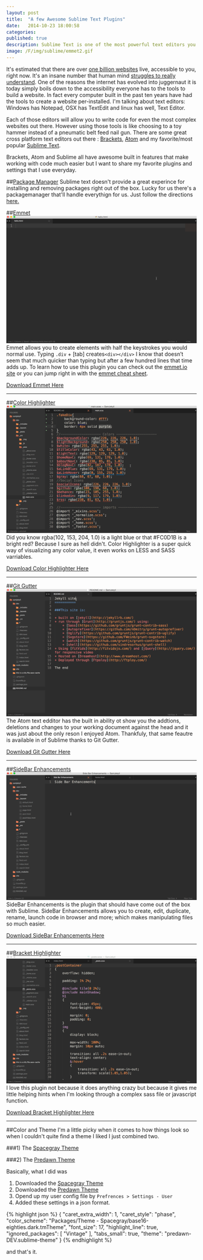 ```yaml
---
layout: post
title:  "A few Awesome Sublime Text Plugins"
date:   2014-10-23 18:00:58
categories: 
published: true
description: Sublime Text is one of the most powerful text editors you can use, but with a little extra work you can make it even better.
image: /F/img/sublime/emmet2.gif
---
```


It's estimated that there are over [one billion websites](http://www.internetlivestats.com/total-number-of-websites/) live, accessible to you, right now. It's an insane number that human mind [struggles to really understand](http://spacecollective.org/TheUndying/5970/Big-numbers-and-the-human-mind). One of the reasons the internet has evolved into juggernaut it is today simply boils down to the accessibility everyone has to the tools to build a website.  In fact every computer built in the past ten years have had the tools to create a website per-installed.  I'm talking about text editors: Windows has Notepad, OSX has TextEdit and linux has well, Text Editor.  

Each of those editors will allow you to write code for even the most complex websites out there.  However using those tools is like choosing to a toy hammer instead of a pneumatic belt feed nail gun.  There are some great cross platform text editors out there : [Brackets](http://brackets.io/), [Atom](https://atom.io/) and my favorite/most popular [Sublime Text](http://www.sublimetext.com/).

Brackets, Atom and Sublime all have awesome built in features that make working with code much easier but I want to share my favorite plugins and settings that I use everyday. 

##[Package Manager](https://sublime.wbond.net/installation)
Sublime text doesn't provide a great experince for installing and removing packages right out of the box.  Lucky for us there's a packagemanager that'll handle everythign for us.  Just follow the directions [here.](https://sublime.wbond.net/installation)

##[Emmet](http://emmet.io/)
![Emmet](/F/img/sublime/emmet2.gif)
Emmet allows you to create elements with half the keystrokes you would normal use.  Typing ```.div``` + [tab] creates```<div></div>``` I know that doesn’t seem that much quicker than typing but after a few hundred lines that time adds up. To learn how to use this plugin you can check out the [emmet.io site](http://emmet.io) or you can jump right in with the [emmet cheat sheet](http://docs.emmet.io/cheat-sheet/).

[Download Emmet Here](https://sublime.wbond.net/packages/Emmet)

-----

##[Color Highlighter](https://sublime.wbond.net/packages/Color%20Highlighter)
![Color](/F/img/sublime/color.gif)
Did you know rgba(102, 153, 204, 1.0) is a light blue or that #FC0D1B is a bright red? Because I sure as hell didn't.  Color Highlighter is a super quick way of visualizing any color value, it even works on LESS and SASS varriables. 

[Download Color Highlighter Here](https://sublime.wbond.net/packages/Color%20Highlighter)

-----

##[Git Gutter](https://sublime.wbond.net/packages/Color%20Highlighter)
![GitGutter](/F/img/sublime/gitGutter.gif)
The Atom text edditor has the built in ability ot show you the addtions, deletions and changes to your working document against the head and it was just about the only reson I enjoyed Atom.  Thankfuly, that same feautre is available in of Sublime thanks to Git Gutter.

[Download Git Gutter Here](https://sublime.wbond.net/packages/GitGutter)

-----

##[SideBar Enhancements](https://github.com/titoBouzout/SideBarEnhancements)
![Sidemenu](/F/img/sublime/sidemenu.gif)
SideBar Enhancements is the plugin that should have come out of the box with Sublime.  SideBar Enhancements allows you to create, edit, duplicate, rename, launch code in browser and more; which makes manipulating files so much easier.

[Download SideBar Enhancements Here](https://sublime.wbond.net/packages/GitGutter)


-----

##[Bracket Highlighter](https://sublime.wbond.net/packages/BracketHighlighter)
![Brackets](/F/img/sublime/bracket.gif)
I love this plugin not because it does anything crazy but because it gives me little helping hints when I'm looking through a complex sass file or javascript function. 

[Download Bracket Highlighter Here](https://sublime.wbond.net/packages/BracketHighlighter)


-----

##Color and Theme
I'm a little picky when it comes to how things look so when I couldn't quite find a theme I liked I just combined two.

###1) The [Spacegray Theme](https://sublime.wbond.net/packages/Theme%20-%20Spacegray)

###2) The [Predawn Theme](https://sublime.wbond.net/packages/Predawn)

Basically, what I did was 

1. Downloaded the [Spacegray Theme](https://sublime.wbond.net/packages/Theme%20-%20Spacegray)
2. Downloaded the [Predawn Theme](https://sublime.wbond.net/packages/Predawn)
3. Opend up my user config file by ```Prefrences > Settings - User ```
4. Added these settings in a json format.

{% highlight json %}
{
	"caret_extra_width": 1,
	"caret_style": "phase",
	"color_scheme": "Packages/Theme - Spacegray/base16-eighties.dark.tmTheme",
	"font_size": 17,
	"highlight_line": true,
	"ignored_packages":
	[
		"Vintage"
	],
	"tabs_small": true,
	"theme": "predawn-DEV.sublime-theme"
}
{% endhighlight %}

and that's it. 
